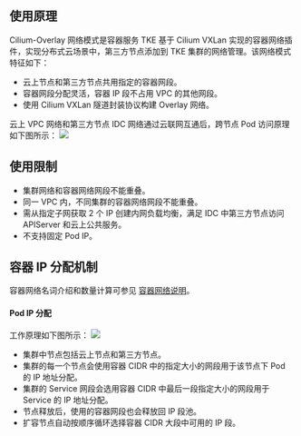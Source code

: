 
## 使用原理
Cilium-Overlay 网络模式是容器服务 TKE 基于 Cilium VXLan 实现的容器网络插件，实现分布式云场景中，第三方节点添加到 TKE 集群的网络管理。该网络模式特征如下：
- 云上节点和第三方节点共用指定的容器网段。
- 容器网段分配灵活，容器 IP 段不占用 VPC 的其他网段。
- 使用 Cilium VXLan 隧道封装协议构建 Overlay 网络。

云上 VPC 网络和第三方节点 IDC 网络通过云联网互通后，跨节点 Pod 访问原理如下图所示：
![](https://qcloudimg.tencent-cloud.cn/raw/50dd194c2974c0cebbefeccfcf286d81.png)
 
 
 
 
## 使用限制
- 集群网络和容器网络网段不能重叠。
- 同一 VPC 内，不同集群的容器网络网段不能重叠。
- 需从指定子网获取 2 个 IP 创建内网负载均衡，满足 IDC 中第三方节点访问 APIServer 和云上公共服务。
- 不支持固定 Pod IP。

## 容器 IP 分配机制
容器网络名词介绍和数量计算可参见 [容器网络说明](https://cloud.tencent.com/document/product/457/50353#.E5.AE.B9.E5.99.A8.E7.BD.91.E7.BB.9C.E8.AF.B4.E6.98.8E.3Ca-id.3D.22annotation.22.3E.3C.2Fa.3E)。


#### Pod IP 分配
工作原理如下图所示：
![](https://qcloudimg.tencent-cloud.cn/raw/0d460871c1e8c756560f533bf5d75474.png)

- 集群中节点包括云上节点和第三方节点。
- 集群的每一个节点会使用容器 CIDR 中的指定大小的网段用于该节点下 Pod 的 IP 地址分配。
- 集群的 Service 网段会选用容器 CIDR 中最后一段指定大小的网段用于 Service 的 IP 地址分配。
- 节点释放后，使用的容器网段也会释放回 IP 段池。
- 扩容节点自动按顺序循环选择容器 CIDR 大段中可用的 IP 段。

